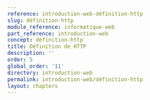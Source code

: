 ```yaml
---
reference: introduction-web-définition-http
slug: définition-http
module_reference: informatique-web
part_reference: introduction-web
concept: définition-http
title: Définition de HTTP
description: ''
order: 5
global_order: '11'
directory: introduction-web
permalink: introduction-web/définition-http
layout: chapters
---
```

